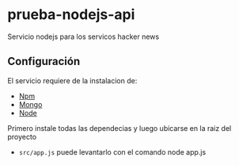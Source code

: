 # prueba-nodejs-api 

Servicio nodejs para los servicos hacker news


## Configuración 

El servicio requiere de la instalacion de:

* [Npm](http://git.sigis.com.ve/gdt/RabbitConsumer)
* [Mongo](https://www.npmjs.com/get-npm)
* [Node](https://nodejs.org/es/download/)

Primero instale todas las dependecias  y luego ubicarse en la raiz del proyecto

* `src/app.js` puede levantarlo con el comando node app.js